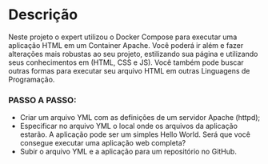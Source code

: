 # Descrição
Neste projeto o expert utilizou o Docker Compose para executar uma aplicação HTML em um Container Apache. Você poderá ir além e fazer alterações mais robustas ao seu projeto, estilizando sua página e utilizando seus conhecimentos em (HTML, CSS e JS). Você também pode buscar outras formas para executar seu arquivo HTML em outras Linguagens de Programação.

### PASSO A PASSO:

- Criar um arquivo YML com as definições de um servidor Apache (httpd); 
- Especificar no arquivo YML o local onde os arquivos da aplicação estarão. A aplicação pode ser um simples Hello World. Será que você consegue executar uma aplicação web completa? 
- Subir o arquivo YML e a aplicação para um repositório no GitHub. 
